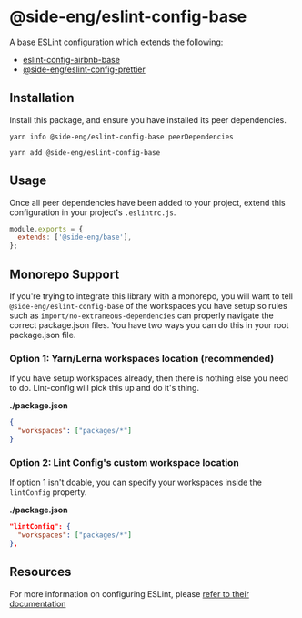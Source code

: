 # @side-eng/eslint-config-base

A base ESLint configuration which extends the following:

- [eslint-config-airbnb-base](https://github.com/airbnb/javascript/tree/master/packages/eslint-config-airbnb-base)
- [@side-eng/eslint-config-prettier](https://github.com/reside-eng/lint-config/tree/master/packages/eslint-config-prettier)

## Installation

Install this package, and ensure you have installed its peer dependencies.

`yarn info @side-eng/eslint-config-base peerDependencies`

`yarn add @side-eng/eslint-config-base`

## Usage

Once all peer dependencies have been added to your project, extend this configuration in your project's `.eslintrc.js`.

```javascript
module.exports = {
  extends: ['@side-eng/base'],
};
```

## Monorepo Support

If you're trying to integrate this library with a monorepo, you will want to tell `@side-eng/eslint-config-base` of the workspaces you have setup so rules such as `import/no-extraneous-dependencies` can properly navigate the correct package.json files. You have two ways you can do this in your root package.json file.

### Option 1: Yarn/Lerna workspaces location (recommended)

If you have setup workspaces already, then there is nothing else you need to do. Lint-config will pick this up and do it's thing.

**./package.json**

```json
{
  "workspaces": ["packages/*"]
}
```

### Option 2: Lint Config's custom workspace location

If option 1 isn't doable, you can specify your workspaces inside the `lintConfig` property.

**./package.json**

```json
"lintConfig": {
  "workspaces": ["packages/*"]
},
```

## Resources

For more information on configuring ESLint, please [refer to their documentation](https://eslint.org/docs/user-guide/configuring)
